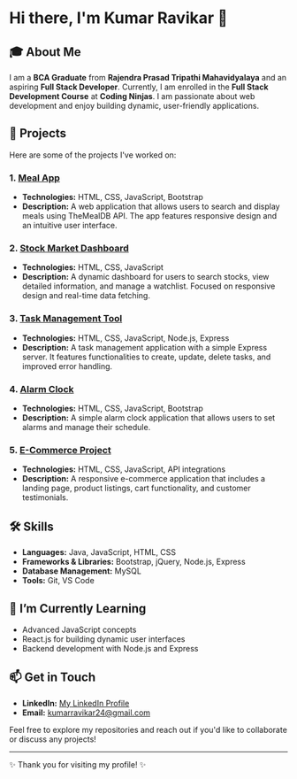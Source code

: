 # Hi there, I'm Kumar Ravikar 👋

## 🎓 About Me
I am a **BCA Graduate** from **Rajendra Prasad Tripathi Mahavidyalaya** and an aspiring **Full Stack Developer**. Currently, I am enrolled in the **Full Stack Development Course** at **Coding Ninjas**. I am passionate about web development and enjoy building dynamic, user-friendly applications.

## 💼 Projects
Here are some of the projects I've worked on:

### 1. **[Meal App](https://github.com/kumarRavikar/meal-app)**
   - **Technologies:** HTML, CSS, JavaScript, Bootstrap
   - **Description:** A web application that allows users to search and display meals using TheMealDB API. The app features responsive design and an intuitive user interface.

### 2. **[Stock Market Dashboard](https://github.com/kumarRavikar/stock-market-dashboard)**
   - **Technologies:** HTML, CSS, JavaScript
   - **Description:** A dynamic dashboard for users to search stocks, view detailed information, and manage a watchlist. Focused on responsive design and real-time data fetching.

### 3. **[Task Management Tool](https://github.com/kumarRavikar/task-management-tool)**
   - **Technologies:** HTML, CSS, JavaScript, Node.js, Express
   - **Description:** A task management application with a simple Express server. It features functionalities to create, update, delete tasks, and improved error handling.

### 4. **[Alarm Clock](https://github.com/kumarRavikar/alarm-clock)**
   - **Technologies:** HTML, CSS, JavaScript, Bootstrap
   - **Description:** A simple alarm clock application that allows users to set alarms and manage their schedule.

### 5. **[E-Commerce Project](https://github.com/kumarRavikar/e-commerce-project)**
   - **Technologies:** HTML, CSS, JavaScript, API integrations
   - **Description:** A responsive e-commerce application that includes a landing page, product listings, cart functionality, and customer testimonials.

## 🛠️ Skills
- **Languages:** Java, JavaScript, HTML, CSS
- **Frameworks & Libraries:** Bootstrap, jQuery, Node.js, Express
- **Database Management:** MySQL
- **Tools:** Git, VS Code

## 🌱 I’m Currently Learning
- Advanced JavaScript concepts
- React.js for building dynamic user interfaces
- Backend development with Node.js and Express

## 📫 Get in Touch
- **LinkedIn:** [My LinkedIn Profile](https://www.linkedin.com/in/kumar-ravikar-5b69282a8/)
- **Email:** kumarravikar24@gmail.com

Feel free to explore my repositories and reach out if you'd like to collaborate or discuss any projects!

---

✨ Thank you for visiting my profile! ✨
